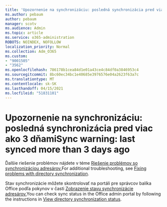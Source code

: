 ```yaml
---
title: 'Upozornenie na synchronizáciu: posledná synchronizácia pred viac ako 3 dňami'
ms.author: pebaum
author: pebaum
manager: scotv
ms.audience: Admin
ms.topic: article
ms.service: o365-administration
ROBOTS: NOINDEX, NOFOLLOW
localization_priority: Normal
ms.collection: Adm_O365
ms.custom:
- "9001505"
- "3562"
ms.openlocfilehash: 786178b1cea84d1e01a43ce4c84df0a3846953c4
ms.sourcegitcommit: 8bc60ec34bc1e40685e3976576e04a2623f63a7c
ms.translationtype: MT
ms.contentlocale: sk-SK
ms.lasthandoff: 04/15/2021
ms.locfileid: "51831101"
---
```

# <a name="sync-warning-last-synced-more-than-3-days-ago"></a><span data-ttu-id="6b65d-102">Upozornenie na synchronizáciu: posledná synchronizácia pred viac ako 3 dňami</span><span class="sxs-lookup"><span data-stu-id="6b65d-102">Sync warning: last synced more than 3 days ago</span></span>

<span data-ttu-id="6b65d-103">Ďalšie riešenie problémov nájdete v téme [Riešenie problémov so synchronizáciou adresárov.](https://docs.microsoft.com/office365/enterprise/fix-problems-with-directory-synchronization)</span><span class="sxs-lookup"><span data-stu-id="6b65d-103">For additional troubleshooting, see [Fixing problems with directory synchronization](https://docs.microsoft.com/office365/enterprise/fix-problems-with-directory-synchronization).</span></span>

<span data-ttu-id="6b65d-104">Stav synchronizácie môžete skontrolovať na portáli pre správcov balíka Office podľa pokynov v časti [Zobrazenie stavu synchronizácie adresárov.](https://docs.microsoft.com/office365/enterprise/view-directory-synchronization-status)</span><span class="sxs-lookup"><span data-stu-id="6b65d-104">You can check sync status in the Office admin portal by following the instructions in [View directory synchronization status](https://docs.microsoft.com/office365/enterprise/view-directory-synchronization-status).</span></span>


